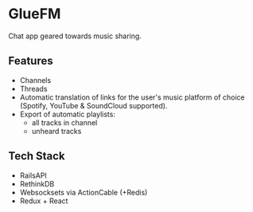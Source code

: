 # GlueFM

Chat app geared towards music sharing.

## Features

- Channels
- Threads
- Automatic translation of links for the user's music platform of choice (Spotify, YouTube & SoundCloud supported).
- Export of automatic playlists:
    - all tracks in channel
    - unheard tracks

## Tech Stack

- RailsAPI
- RethinkDB
- Websocksets via ActionCable (+Redis)
- Redux + React

